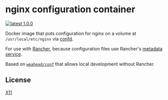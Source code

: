 # nginx configuration container

[![latest 1.0.0](https://img.shields.io/badge/latest-1.0.0-green.svg)](https://github.com/weahead/docker-nginx-conf/releases/tag/v1.0.0)

Docker image that puts configuration for nginx on a volume at
`/usr/local/etc/nginx` via [confd](https://github.com/kelseyhightower/confd).

For use with [Rancher](http://rancher.com/), because configuration files use
Rancher's [metadata service](http://docs.rancher.com/rancher/rancher-services/metadata-service/).

Based on [`weahead/conf`](https://github.com/weahead/docker-conf) that allows 
local development without Rancher.


## License

[X11](LICENSE)
